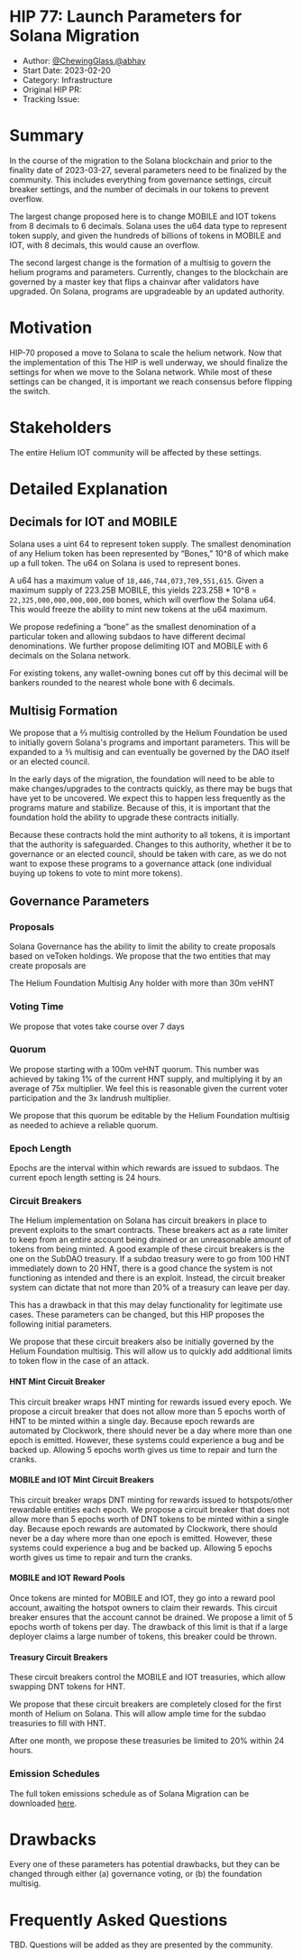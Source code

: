 # HIP 77: Launch Parameters for Solana Migration

- Author: [@ChewingGlass](https://github.com/ChewingGlass),[@abhay](https://github.com/abhay)
- Start Date: 2023-02-20
- Category: Infrastructure
- Original HIP PR: <!-- leave this empty; maintainer will fill in ID of this pull request -->
- Tracking Issue: <!-- leave this empty; maintainer will create a discussion issue -->

# Summary

In the course of the migration to the Solana blockchain and prior to the finality date of
2023-03-27, several parameters need to be finalized by the community. This includes everything from
governance settings, circuit breaker settings, and the number of decimals in our tokens to prevent
overflow.

The largest change proposed here is to change MOBILE and IOT tokens from 8 decimals to 6 decimals.
Solana uses the u64 data type to represent token supply, and given the hundreds of billions of
tokens in MOBILE and IOT, with 8 decimals, this would cause an overflow.

The second largest change is the formation of a multisig to govern the helium programs and
parameters. Currently, changes to the blockchain are governed by a master key that flips a chainvar
after validators have upgraded. On Solana, programs are upgradeable by an updated authority.

# Motivation

HIP-70 proposed a move to Solana to scale the helium network. Now that the implementation of this
The HIP is well underway, we should finalize the settings for when we move to the Solana network. While
most of these settings can be changed, it is important we reach consensus before flipping the
switch.

# Stakeholders

The entire Helium IOT community will be affected by these settings.

# Detailed Explanation

## Decimals for IOT and MOBILE

Solana uses a uint 64 to represent token supply. The smallest denomination of any Helium token has
been represented by “Bones,” 10^8 of which make up a full token. The u64 on Solana is used to
represent bones.

A u64 has a maximum value of `18,446,744,073,709,551,615`. Given a maximum supply of 223.25B MOBILE,
this yields 223.25B \* 10^8 = `22,325,000,000,000,000,000` bones, which will overflow the Solana
u64. This would freeze the ability to mint new tokens at the u64 maximum.

We propose redefining a “bone” as the smallest denomination of a particular token and allowing subdaos
to have different decimal denominations. We further propose delimiting IOT and MOBILE with 6
decimals on the Solana network.

For existing tokens, any wallet-owning bones cut off by this decimal will be bankers rounded to the
nearest whole bone with 6 decimals.

## Multisig Formation

We propose that a ⅔ multisig controlled by the Helium Foundation be used to initially govern Solana's
programs and important parameters. This will be expanded to a ⅗ multisig and can
eventually be governed by the DAO itself or an elected council.

In the early days of the migration, the foundation will need to be able to make changes/upgrades to
the contracts quickly, as there may be bugs that have yet to be uncovered. We expect this to happen less frequently as the programs mature and stabilize. Because of this, it is important that the
foundation hold the ability to upgrade these contracts initially.

Because these contracts hold the mint authority to all tokens, it is important that the authority is
safeguarded. Changes to this authority, whether it be to governance or an elected council, should be
taken with care, as we do not want to expose these programs to a governance attack (one individual
buying up tokens to vote to mint more tokens).

## Governance Parameters

### Proposals

Solana Governance has the ability to limit the ability to create proposals based on veToken
holdings. We propose that the two entities that may create proposals are

The Helium Foundation Multisig Any holder with more than 30m veHNT

### Voting Time

We propose that votes take course over 7 days

### Quorum

We propose starting with a 100m veHNT quorum. This number was achieved by taking 1% of the current
HNT supply, and multiplying it by an average of 75x multiplier. We feel this is reasonable given the
current voter participation and the 3x landrush multiplier.

We propose that this quorum be editable by the Helium Foundation multisig as needed to achieve a
reliable quorum.

### Epoch Length

Epochs are the interval within which rewards are issued to subdaos. The current epoch length setting
is 24 hours.

### Circuit Breakers

The Helium implementation on Solana has circuit breakers in place to prevent exploits to the smart
contracts. These breakers act as a rate limiter to keep from an entire account being drained or an
unreasonable amount of tokens from being minted. A good example of these circuit breakers is the one
on the SubDAO treasury. If a subdao treasury were to go from 100 HNT immediately down to 20 HNT,
there is a good chance the system is not functioning as intended and there is an exploit. Instead,
the circuit breaker system can dictate that not more than 20% of a treasury can leave per day.

This has a drawback in that this may delay functionality for legitimate use cases. These parameters
can be changed, but this HIP proposes the following initial parameters.

We propose that these circuit breakers also be initially governed by the Helium Foundation multisig.
This will allow us to quickly add additional limits to token flow in the case of an attack.

#### HNT Mint Circuit Breaker

This circuit breaker wraps HNT minting for rewards issued every epoch. We propose a circuit breaker
that does not allow more than 5 epochs worth of HNT to be minted within a single day. Because epoch
rewards are automated by Clockwork, there should never be a day where more than one epoch is
emitted. However, these systems could experience a bug and be backed up. Allowing 5 epochs worth
gives us time to repair and turn the cranks.

#### MOBILE and IOT Mint Circuit Breakers

This circuit breaker wraps DNT minting for rewards issued to hotspots/other rewardable entities each
epoch. We propose a circuit breaker that does not allow more than 5 epochs worth of DNT tokens to be
minted within a single day. Because epoch rewards are automated by Clockwork, there should never be
a day where more than one epoch is emitted. However, these systems could experience a bug and be
backed up. Allowing 5 epochs worth gives us time to repair and turn the cranks.

#### MOBILE and IOT Reward Pools

Once tokens are minted for MOBILE and IOT, they go into a reward pool account, awaiting the hotspot
owners to claim their rewards. This circuit breaker ensures that the account cannot be drained. We
propose a limit of 5 epochs worth of tokens per day. The drawback of this limit is that if a large
deployer claims a large number of tokens, this breaker could be thrown.

#### Treasury Circuit Breakers

These circuit breakers control the MOBILE and IOT treasuries, which allow swapping DNT tokens for
HNT.

We propose that these circuit breakers are completely closed for the first month of Helium on Solana. This will allow ample time for the subdao treasuries to fill with HNT.

After one month, we propose these treasuries be limited to 20% within 24 hours.

### Emission Schedules

The full token emissions schedule as of Solana Migration can be downloaded
[here](./HIP-solana-parameters/token-emissions-as-of-solana-migration.pdf).

# Drawbacks

Every one of these parameters has potential drawbacks, but they can be changed through either (a)
governance voting, or (b) the foundation multisig.

# Frequently Asked Questions

TBD. Questions will be added as they are presented by the community.
